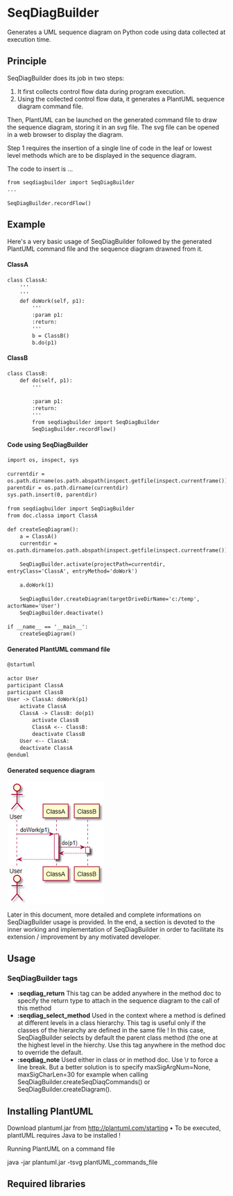 
# SeqDiagBuilder

Generates a UML sequence diagram on Python code using data collected at execution time.

## Principle

SeqDiagBuilder does its job in two steps:
1. It first collects control flow data during program execution.
2. Using the collected control flow data, it generates a PlantUML sequence diagram command file.

Then, PlantUML can be launched on the generated command file to draw the sequence diagram, storing it in an svg file. The svg file can be opened in a web browser to display the diagram.

Step 1 requires the insertion of a single line of code in the leaf or lowest level methods which are to be displayed in the sequence diagram.

The code to insert is
...

    from seqdiagbuilder import SeqDiagBuilder
    ...

    SeqDiagBuilder.recordFlow()


## Example
Here's a very basic usage of SeqDiagBuilder followed by the generated
PlantUML command file and the sequence diagram drawned from it.

#### ClassA
```
class ClassA:
    '''
    '''
    def doWork(self, p1):
        '''
        :param p1:
        :return:
        '''
        b = ClassB()
        b.do(p1)
```
#### ClassB
```
class ClassB:
    def do(self, p1):
        '''

        :param p1:
        :return:
        '''
        from seqdiagbuilder import SeqDiagBuilder
        SeqDiagBuilder.recordFlow()
```
#### Code using SeqDiagBuilder
```
import os, inspect, sys

currentdir = os.path.dirname(os.path.abspath(inspect.getfile(inspect.currentframe())))
parentdir = os.path.dirname(currentdir)
sys.path.insert(0, parentdir)

from seqdiagbuilder import SeqDiagBuilder
from doc.classa import ClassA

def createSeqDiagram():
    a = ClassA()
    currentdir = os.path.dirname(os.path.abspath(inspect.getfile(inspect.currentframe())))

    SeqDiagBuilder.activate(projectPath=currentdir, entryClass='ClassA', entryMethod='doWork')

    a.doWork(1)

    SeqDiagBuilder.createDiagram(targetDriveDirName='c:/temp', actorName='User')
    SeqDiagBuilder.deactivate()

if __name__ == '__main__':
    createSeqDiagram()
```
#### Generated PlantUML command file
```
@startuml

actor User
participant ClassA
participant ClassB
User -> ClassA: doWork(p1)
	activate ClassA
	ClassA -> ClassB: do(p1)
		activate ClassB
		ClassA <-- ClassB:
		deactivate ClassB
	User <-- ClassA:
	deactivate ClassA
@enduml
```
#### Generated sequence diagram
![](doc/basic_usage_seq_diagr.jpg)

Later in this document, more detailed and complete informations on
SeqDiagBuilder usage is provided. In the end, a section is devoted to
the inner working and implementation of SeqDiagBuilder in order to
facilitate its extension / improvement by any motivated developer.

## Usage

### SeqDiagBuilder tags
* **:seqdiag_return** This tag can be added anywhere in the method doc to specify the return type to attach in the sequence diagram to the call of this method
* **:seqdiag_select_method** Used in the context where a method is defined at different levels in a class hierarchy. This tag is useful only if the classes of the hierarchy are defined in the same file ! In this case, SeqDiagBuilder selects by default the parent class method (the one at the highest level in the hierchy. Use this tag anywhere in the method doc to override the default.
* **:seqdiag_note** Used either in class or in method doc. Use \r to force a line break. But a better solution is to specify maxSigArgNum=None, maxSigCharLen=30 for example when calling SeqDiagBuilder.createSeqDiaqCommands() or SeqDiagBuilder.createDiagram().
## Installing PlantUML

Download plantuml.jar from http://plantuml.com/starting
• To be executed, plantUML requires Java to be installed !

Running PlantUML on a command file

java -jar plantuml.jar -tsvg plantUML_commands_file

## Required libraries
